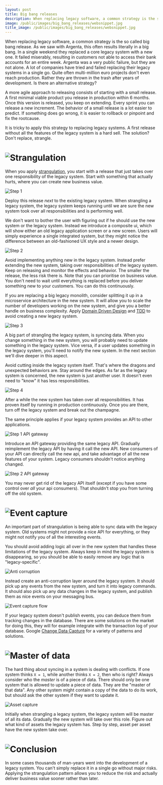 ```yaml
---
layout: post
title: Big bang releases
description: When replacing legacy software, a common strategy is the so called big bang release. As we saw with Argenta, this often results literally in a big bang. Is there an alternative strategy?
image: /public/images/big_bang_releases/websnippet.jpg
title_image: /public/images/big_bang_releases/websnippet.jpg
---
```


When replacing legacy software, a common strategy is the so called big bang release. As we saw with Argenta, this often results literally in a big bang. In a single weekend they replaced a core legacy system with a new one. It failed miserably, resulting in customers not able to access their bank accounts for an entire week. Argenta was a very public failure, but they are not alone. A lot of companies have tried and failed replacing their legacy systems in a single go. Quite often multi-million euro projects don't even reach production. Rather they are thrown in the trash after years of development. Is there an alternative strategy?

A more agile approach to releasing consists of starting with a small release. A first minimal viable product you release in production within 6 months. Once this version is released, you keep on extending. Every sprint you can release a new increment. The behavior of a small release is a lot easier to predict. If something does go wrong, it is easier to rollback or pinpoint and fix the rootcause.

It is tricky to apply this strategy to replacing legacy systems. A first release without all the features of the legacy system is a hard sell. The solution? Don't replace, strangle.

# ![Strangulation](/public/images/big_bang_releases/title_strangulation.jpg)

When you apply [strangulation](https://www.martinfowler.com/bliki/StranglerApplication.html), you start with a release that just takes over one responsibility of the legacy system. Start with something that actually hurts, where you can create new business value.

![Step 1](/public/images/big_bang_releases/step1_strangulation.jpg)

Deploy this release _next_ to the existing legacy system. When strangling a legacy system, the legacy system keeps running until we are sure the new system took over all responsibilities and is performing well.

We don't want to bother the user with figuring out if he should use the new system or the legacy system. Instead we introduce a composite ui, which will show either an old legacy application screen or a new screen. Users will simply experience a single integrated system, but they might notice the difference between an old-fashioned UX style and a newer design.

![Step 2](/public/images/big_bang_releases/step2_strangulation.jpg)

Avoid implementing anything new in the legacy system. Instead prefer extending the new system, taking over responsibilities of the legacy system. Keep on releasing and monitor the effects and behavior. The smaller the release, the less risk there is. Note that you can prioritise on business value. You don't need to wait until everything is replaced before you deliver something new to your customers. You can do this continuously.

If you are replacing a big legacy monolith, consider splitting it up in a microservice architecture in the new system. It will allow you to scale the number of developers working on the new system, and give you a better handle on business complexity. Apply [Domain Driven Design](http://domainlanguage.com/ddd/) and [TDD](https://en.wikipedia.org/wiki/Test-driven_development) to avoid creating a new legacy system.

![Step 3](/public/images/big_bang_releases/step3_strangulation.jpg)

A big part of strangling the legacy system, is syncing data. When you change something in the new system, you will probably need to update something in the legacy system. Vice versa, if a user updates something in the legacy system, you'll need to notify the new system. In the next section we'll dive deeper in this aspect.

Avoid cutting inside the legacy system itself. That's where the dragons and unexpected behaviors are. Stay around the edges. As far as the legacy system is concerned, the new system is just another user. It doesn't even need to "know" it has less responsibilities.

![Step 4](/public/images/big_bang_releases/step4_strangulation.jpg)

After a while the new system has taken over all responsibilities. It has proven itself by running in production continuously. Once you are there, turn off the legacy system and break out the champagne.

The same principle applies if your legacy system provides an API to other applications.

![Step 1 API gateway](/public/images/big_bang_releases/step1_api_strangulation.jpg)

 Introduce an API gateway providing the same legacy API. Gradually reimplement the legacy API by having it call the new API. New consumers of your API can directly call the new api, and take advantage of all the new features of your system. Legacy consumers shouldn't notice anything changed.

![Step 2 API gateway](/public/images/big_bang_releases/step2_api_strangulation.jpg)

You may never get rid of the legacy API itself (except if you have some control over _all_ your api consumers). That shouldn't stop you from turning off the old system.

# ![Event capture](/public/images/big_bang_releases/title_event_capture.jpg)

An important part of strangulation is being able to sync data with the legacy system. Old systems might not provide a nice API for everything, or they might not notify you of all the interesting events.

You should avoid adding logic all over in the new system that handles these limitations of the legacy system. Always keep in mind the legacy system is disappearing, so you should be able to easily remove any logic that is "legacy-specific".

![Anti corruption](/public/images/big_bang_releases/anti_corruption_layer.jpg)

Instead create an anti-corruption layer around the legacy system. It should pick up any events from the new system, and turn it into legacy commands. It should also pick up any data changes in the legacy system, and publish them as nice events on your messaging bus.

![Event capture flow](/public/images/big_bang_releases/event_flow_cdc.jpg)

If your legacy system doesn't publish events, you can deduce them from tracking changes in the database. There are some solutions on the market for doing this, they will for example integrate with the transaction log of your database. Google [Change Data Capture](https://en.wikipedia.org/wiki/Change_data_capture "CDC") for a variety of patterns and solutions.

# ![Master of data](/public/images/big_bang_releases/title_master_of_data.jpg)

The hard thing about syncing in a system is dealing with conflicts. If one system thinks `X = 1`, while another thinks `X = 2`, then who is right? Always consider who the _master_ is of a piece of data. There should only be one system that is allowed to update a piece of data. They are the "master of that data". Any other system might contain a copy of the data to do its work, but should ask the other system if they want to update it.

![Asset capture](/public/images/big_bang_releases/asset_capture.jpg)

Initially when strangling a legacy system, the legacy system will be master of all its data. Gradually the new system will take over this role. Figure out what kind of assets the legacy system has. Step by step, asset per asset have the new system take over.

# ![Conclusion](/public/images/big_bang_releases/title_conclusion.jpg)

In some cases thousands of man-years went into the development of a legacy system. You can't simply replace it in a single go without major risks. Applying the strangulation pattern allows you to reduce the risk and actually deliver business value sooner rather than later.